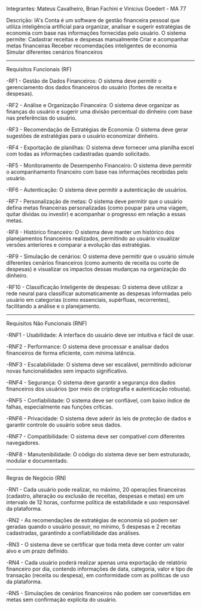 Integrantes: Mateus Cavalheiro, Brian Fachini e Vinicius Goedert - MA 77

Descrição: IA's Conta é um software de gestão financeira pessoal que utiliza inteligência artificial para organizar, analisar e sugerir estratégias de economia com base nas informações fornecidas pelo usuário. O sistema permite:
Cadastrar receitas e despesas manualmente 
Criar e acompanhar metas financeiras 
Receber recomendações inteligentes de economia 
Simular diferentes cenários financeiros 
____________________________________________________________________
Requisitos Funcionais (RF)

-RF1 - Gestão de Dados Financeiros:
O sistema deve permitir o gerenciamento dos dados financeiros do usuário (fontes de receita e despesas).

-RF2 - Análise e Organização Financeira:
O sistema deve organizar as finanças do usuário e sugerir uma divisão percentual do dinheiro com base nas preferências do usuário.

-RF3 - Recomendação de Estratégias de Economia:
O sistema deve gerar sugestões de estratégias para o usuário economizar dinheiro.

-RF4 - Exportação de planilhas:
O sistema deve fornecer uma planilha excel com todas as informações cadastradas quando solicitado.

-RF5 - Monitoramento de Desempenho Financeiro:
O sistema deve permitir o acompanhamento financeiro com base nas informações recebidas pelo usuário. 

-RF6 - Autenticação:
O sistema deve permitir a autenticação de usuários.

-RF7 - Personalização de metas:
O sistema deve permitir que o usuário defina metas financeiras personalizadas (como poupar para uma viagem, quitar dívidas ou investir) 
e acompanhar o progresso em relação a essas metas.

-RF8 - Histórico financeiro:
O sistema deve manter um histórico dos planejamentos financeiros realizados, permitindo ao usuário visualizar versões anteriores e 
comparar a evolução das estratégias.

-RF9 - Simulação de cenários:
O sistema deve permitir que o usuário simule diferentes cenários financeiros (como aumento de receita ou corte de despesas) e visualizar 
os impactos dessas mudanças na organização do dinheiro.

-RF10 - Classificação Inteligente de despesas:
O sistema deve utilizar a rede neural para classificar automaticamente as despesas informadas pelo usuário em categorias (como essenciais, 
supérfluas, recorrentes), facilitando a análise e o planejamento.
________________________________________________________________________
Requisitos Não Funcionais (RNF)

-RNF1 - Usabilidade:
A interface do usuário deve ser intuitiva e fácil de usar.

-RNF2 - Performance:
O sistema deve processar e analisar dados financeiros de forma eficiente, com mínima latência.

-RNF3 - Escalabilidade:
O sistema deve ser escalável, permitindo adicionar novas funcionalidades sem impacto significativo.

-RNF4 - Segurança:
O sistema deve garantir a segurança dos dados financeiros dos usuários (por meio de criptografia e autenticação robusta).

-RNF5 - Confiabilidade:
O sistema deve ser confiável, com baixo índice de falhas, especialmente nas funções críticas.

-RNF6 - Privacidade:
O sistema deve aderir às leis de proteção de dados e garantir controle do usuário sobre seus dados.

-RNF7 - Compatibilidade:
O sistema deve ser compatível com diferentes navegadores.

-RNF8 - Manutenibilidade:
O código do sistema deve ser bem estruturado, modular e documentado.
_________________________________________________________________________
Regras de Negócio (RN)

-RN1 - Cada usuário pode realizar, no máximo, 20 operações financeiras (cadastro, alteração ou exclusão de receitas, despesas e metas) 
em um intervalo de 12 horas, conforme política de estabilidade e uso responsável da plataforma.

-RN2 - As recomendações de estratégias de economia só podem ser geradas quando o usuário possuir, no mínimo, 5 despesas e 2 receitas cadastradas, 
garantindo a confiabilidade das análises.

-RN3 - O sistema deve se certificar que toda meta deve conter um valor alvo e um prazo definido.

-RN4 - Cada usuário poderá realizar apenas uma exportação de relatório financeiro por dia, contendo informações de data, categoria, valor e 
tipo de transação (receita ou despesa), em conformidade com as políticas de uso da plataforma.

-RN5 - Simulações de cenários financeiros não podem ser convertidas em metas sem confirmação explícita do usuário.
